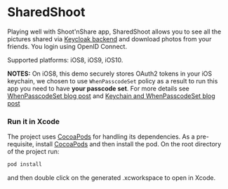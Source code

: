 SharedShoot
===========
Playing well with Shoot'nShare app, SharedShoot allows you to see all the pictures shared via [Keycloak backend](https://github.com/aerogear/aerogear-backend-cookbook/tree/master/Shoot) and download photos from your friends.
You login using OpenID Connect.

Supported platforms: iOS8, iOS9, iOS10.

**NOTES:** On iOS8, this demo securely stores OAuth2 tokens in your iOS keychain, we chosen to use ```WhenPasscodeSet``` policy as a result to run this app you need to have **your passcode set**.
For more details see [WhenPasscodeSet blog post](http://corinnekrych.blogspot.fr/2014/09/new-kids-on-block-whenpasswordset.html) and [Keychain and WhenPasscodeSet blog post](http://corinnekrych.blogspot.fr/2014/09/touchid-and-keychain-ios8-best-friends.html)

### Run it in Xcode

The project uses [CocoaPods](http://cocoapods.org) for handling its dependencies. As a pre-requisite, install [CocoaPods](http://blog.cocoapods.org/) and then install the pod. On the root directory of the project run:

```bash
pod install
```
and then double click on the generated .xcworkspace to open in Xcode.